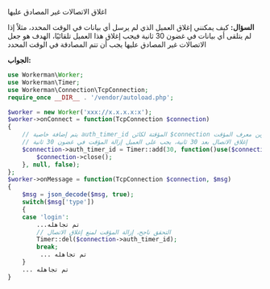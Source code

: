 اغلاق الاتصالات غير المصادق عليها

**السؤال:**
كيف يمكنني إغلاق العميل الذي لم يرسل أي بيانات في الوقت المحدد، مثلاً إذا لم يتلقى أي بيانات في غضون 30 ثانية فيجب إغلاق هذا العميل تلقائيًا، الهدف هو جعل الاتصالات غير المصادق عليها يجب أن تتم المصادقة في الوقت المحدد

**الجواب:**

```php
use Workerman\Worker;
use Workerman\Timer;
use Workerman\Connection\TcpConnection;
require_once __DIR__ . '/vendor/autoload.php';

$worker = new Worker('xxx://x.x.x.x:x');
$worker->onConnect = function(TcpConnection $connection)
{
    // يتم إضافة خاصية auth_timer_id المؤقتة لكائن $connection لتخزين معرف المؤقت
    // إغلاق الاتصال بعد 30 ثانية، يجب على العميل إزالة المؤقت في غضون 30 ثانية
    $connection->auth_timer_id = Timer::add(30, function()use($connection){
        $connection->close();
    }, null, false);
};
$worker->onMessage = function(TcpConnection $connection, $msg)
{
    $msg = json_decode($msg, true);
    switch($msg['type'])
    {
    case 'login':
        ...تم تجاهله
        // التحقق ناجح، إزالة المؤقت لمنع إغلاق الاتصال
        Timer::del($connection->auth_timer_id);
        break;
         ... تم تجاهله
    }
    ... تم تجاهله
}
```
